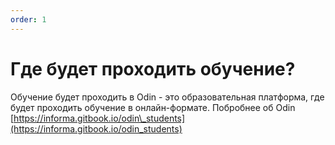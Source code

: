 ```yaml
---
order: 1
---
```


# Где будет проходить обучение?

Обучение будет проходить в Odin  -  это образовательная платформа, где будет проходить обучение в онлайн-формате. Побробнее об Odin [https://informa.gitbook.io/odin\_students](https://informa.gitbook.io/odin_students)
